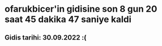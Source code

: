 # ofarukbicer'in gidisine son 8 gun 20 saat 45 dakika 47 saniye kaldi

## Gidis tarihi: 30.09.2022 :(